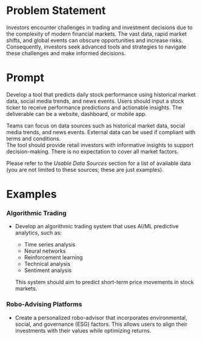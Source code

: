# Problem Statement


Investors encounter challenges in trading and investment decisions due to the complexity of modern financial markets. The vast data, rapid market shifts, and global events can obscure opportunities and increase risks. Consequently, investors seek advanced tools and strategies to navigate these challenges and make informed decisions.


# Prompt


Develop a tool that predicts daily stock performance using historical market data, social media trends, and news events. Users should input a stock ticker to receive performance predictions and actionable insights. The deliverable can be a website, dashboard, or mobile app.  

Teams can focus on data sources such as historical market data, social media trends, and news events. External data can be used if compliant with terms and conditions.  
The tool should provide retail investors with informative insights to support decision-making. There is no expectation to cover all market factors.  

Please refer to the *Usable Data Sources* section for a list of available data (you are not limited to these sources; these are just examples).


# Examples


### Algorithmic Trading


- Develop an algorithmic trading system that uses AI/ML predictive analytics, such as:
  - Time series analysis
  - Neural networks
  - Reinforcement learning
  - Technical analysis
  - Sentiment analysis

  This system should aim to predict short-term price movements in stock markets.


### Robo-Advising Platforms


- Create a personalized robo-advisor that incorporates environmental, social, and governance (ESG) factors. This allows users to align their investments with their values while optimizing returns.


 
